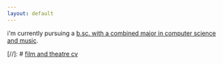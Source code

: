 ```yaml
---
layout: default
---
```

i'm currently pursuing a <ins>b.sc. with a combined major in computer science and music</ins>.


[//]: # [film and theatre cv](/filmtheatre.md)

